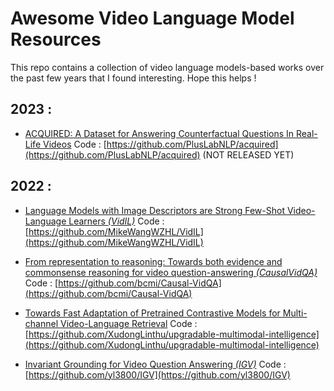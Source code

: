 # Awesome Video Language Model Resources

This repo contains a collection of video language models-based works over the past few years that I found interesting. Hope this helps !

## 2023 :

- [ACQUIRED: A Dataset for Answering Counterfactual Questions In Real-Life Videos](https://arxiv.org/abs/2311.01620)
Code : [https://github.com/PlusLabNLP/acquired](https://github.com/PlusLabNLP/acquired) (NOT RELEASED YET)


## 2022 :

- [Language Models with Image Descriptors are Strong Few-Shot Video-Language Learners *(VidIL)*](https://arxiv.org/pdf/2205.10747.pdf)
Code : [https://github.com/MikeWangWZHL/VidIL](https://github.com/MikeWangWZHL/VidIL)

- [From representation to reasoning: Towards both evidence and commonsense reasoning for video question-answering *(CausalVidQA)*](https://arxiv.org/pdf/2205.14895.pdf)
Code : [https://github.com/bcmi/Causal-VidQA](https://github.com/bcmi/Causal-VidQA)

- [Towards Fast Adaptation of Pretrained Contrastive Models for Multi-channel Video-Language Retrieval](https://arxiv.org/abs/2206.02082)
Code : [https://github.com/XudongLinthu/upgradable-multimodal-intelligence](https://github.com/XudongLinthu/upgradable-multimodal-intelligence)

- [Invariant Grounding for Video Question Answering *(IGV)*](https://openaccess.thecvf.com/content/CVPR2022/papers/Li_Invariant_Grounding_for_Video_Question_Answering_CVPR_2022_paper.pdf)
Code : [https://github.com/yl3800/IGV](https://github.com/yl3800/IGV)
